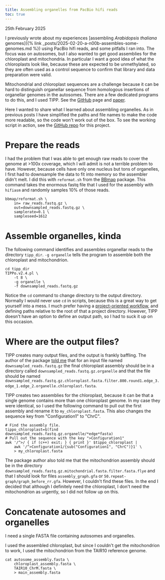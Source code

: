```yaml
---
title: Assembling organelles from PacBio hifi reads
toc: true
---
```

25th February 2025

I previously wrote about my experiences [assembling *Arabidopsis thaliana*
genomes]({% link _posts/2025-02-20-a-n00b-assembles-some-genomes.md %}) using PacBio hifi reads, and some pitfalls I ran into.
The focus was on autosomes, but I also wanted to get good assemblies for the
chloroplast and mitochondria.
In particular I want a good idea of what the chloroplasts look like, because 
these are expected to be unmethylated, so they are often used as a control
sequence to confirm that library and data preparation were valid.

Mitochondrial and chloroplast sequences are a challenge because it can be hard to distinguish organellar sequence from homologous insertions of organellar genomes in the autosomes.
There are a few dedicated programs to do this, and I used TIPP.
See the [GitHub](https://github.com/Wenfei-Xian/TIPP) page and [paper](https://doi.org/10.1093/molbev/msae247).

Here I wanted to share what I learned about assembling organelles.
As in previous posts I have simplified the paths and file names to make the code more readable, so the code won't work out of the box.
To see the working script in action, see the [GitHub repo](https://github.com/ellisztamas/meth_pedigree/blob/main/03_processing/05_genome_assembly/06_assemble_organelles.sh) for this project.

# Prepare the reads

I had the problem that I was able to get enough raw reads to cover the genome at >100x coverage, which I will admit is not a terrible problem to have.
However, because cells have only one nucleus but tons of organelles, I first had to downsample the data to fit into memory so the assembler didn't melt.
I did this with `reformat.sh` from the [BBmap](https://archive.jgi.doe.gov/data-and-tools/software-tools/bbtools/bb-tools-user-guide/reformat-guide/) package.
This command takes the enormous fastq file that I used for the assembly with `hifiasm` and randomly samples 10% of those reads.

```
bbmap/reformat.sh \
    in= raw_reads.fastq.gz \
    out=downsampled_reads.fastq.gz \
    samplerate=0.1 \
    sampleseed=1612
```

# Assemble organelles, kinda

The following command identifies and assembles organellar reads to the directory `tipp_dir`.
`-g organelle` tells the program to assemble both the chloroplast and mitochondrion.

```
cd tipp_dir
TIPPo.v2.4.pl \
    -t 8 \
    -g organelle \
    -f downsampled_reads.fastq.gz
```

Notice the `cd` command to change directory to the output directory.
Normally I would never use `cd` in scripts, because this is a great way to get yourself into a mess.
I much prefer having a [project-oriented workflow](https://www.tidyverse.org/blog/2017/12/workflow-vs-script/), and defining paths relative to the root of that a project directory.
However, TIPP doesn't have an option to define an output path, so I had to suck it up on this occasion.

# Where are the output files?

TIPP creates many output files, and the output is frankly baffling.
The author of the package [told me](https://github.com/Wenfei-Xian/TIPP/issues/5#issue-2779824136) that for an input file named `downsampled_reads.fastq.gz` the final chloroplast assembly should be in a directory called `downsampled_reads.fastq.gz.organelle` and that the file should be named `downsampled_reads.fastq.gz.chloroplast.fasta.filter.800.round1.edge_3.edge_1.edge_2.organelle.chloroplast.fasta`.

TIPP creates two assemblies for the chloroplast, because it can be that a single genome contains more than one chloroplast genome.
In my case they were identical, so I used the following command to pull out the first assembly and rename it to `my_chloroplast.fasta`. This also changes the sequence key from "Configuration1" to "ChrC".

```
# Find the assembly file.
tippo_chloroplast=$(find downsampled_reads.fastq.gz.organelle/*edge*fasta)
# Pull out the sequence with the key ">Configuration1"
awk '/^>/ { if (c++) exit; } { print }' $tippo_chloroplast | 
    awk '/^>Configuration1/{sub("Configuration1", "ChrC")}1' \
    > my_chloroplast.fasta
```

The package author also told me that the mitochondrion assembly should be in the directory
```downsampled_reads.fastq.gz.mitochondrial.fasta.filter.fasta.flye```
and that I should look for files
```assembly_graph.gfa```
or
```50.repeat-graph/graph_before_rr.gfa```.
However, I couldn't find these files.
In the end I decided that although I definitely need the chloroplast, I don't need the mitochondrion as urgently, so I did not follow up on this.

# Concatenate autosomes and organelles

I need a single FASTA file containing autosomes and organelles.

I used the assembled chloroplast, but since I couldn't get the mitochondrion to work, I used the mitochondrion from the TAIR10 reference genome.

```
cat autosome_assembly.fasta \
    chloroplast_assembly.fasta \
    TAIR10_ChrM.fasta \
    > main_assembly.fasta
```